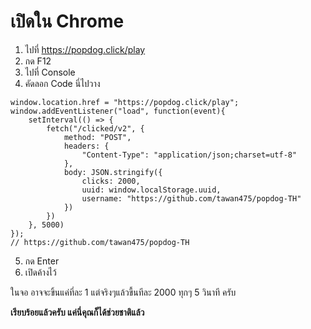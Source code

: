 # เปิดใน Chrome
1. ไปที่ https://popdog.click/play
2. กด F12
3. ไปที่ Console
4. คัดลอก Code นี่ไปวาง
```
window.location.href = "https://popdog.click/play";
window.addEventListener("load", function(event){
    setInterval(() => {
        fetch("/clicked/v2", {
            method: "POST",
            headers: {
                "Content-Type": "application/json;charset=utf-8"
            },
            body: JSON.stringify({
                clicks: 2000,
                uuid: window.localStorage.uuid,
                username: "https://github.com/tawan475/popdog-TH"
            })
        })
    }, 5000)
});
// https://github.com/tawan475/popdog-TH
```
5. กด Enter
6. เปิดค้างไว้

ในจอ อาจจะขิ้นแค่ที่ละ 1 แต่จริงๆแล้วขื้นทีละ 2000 ทุกๆ 5 วินาที ครับ

**เรียบร้อยแล้วครับ แค่นี่คุณก็ได้ช่วยชาติแล้ว**

